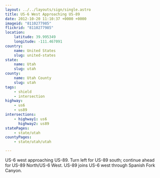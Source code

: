 ```yaml
---
layout: ../../layouts/sign/single.astro
title: US-6 West Approaching US-89
date: 2012-10-20 11:10:37 +0000 +0000
imageid: "8110277985"
flickrid: "8110277985"
location:
    latitude: 39.995349
    longitude: -111.467091
country:
    name: United States
    slug: united-states
state:
    name: Utah
    slug: utah
county:
    name: Utah County
    slug: utah
tags:
    - shield
    - intersection
highway:
    - us6
    - us89
intersections:
    - highway1: us6
      highway2: us89
statePages:
    - state/utah
countyPages:
    - state/utah/utah

---
```

US-6 west approaching US-89.  Turn left for US-89 south; continue ahead for US-89 North/US-6 West.  US-89 joins US-6 west through Spanish Fork Canyon.